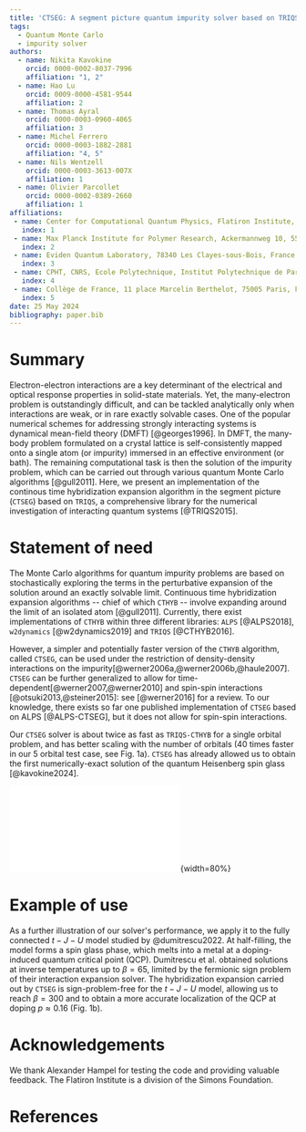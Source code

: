 ```yaml
---
title: 'CTSEG: A segment picture quantum impurity solver based on TRIQS'
tags:
  - Quantum Monte Carlo
  - impurity solver
authors:
  - name: Nikita Kavokine
    orcid: 0000-0002-8037-7996
    affiliation: "1, 2" 
  - name: Hao Lu
    orcid: 0009-0000-4581-9544
    affiliation: 2
  - name: Thomas Ayral
    orcid: 0000-0003-0960-4065
    affiliation: 3
  - name: Michel Ferrero
    orcid: 0000-0003-1882-2881
    affiliation: "4, 5"
  - name: Nils Wentzell
    orcid: 0000-0003-3613-007X
    affiliation: 1
  - name: Olivier Parcollet
    orcid: 0000-0002-0389-2660
    affiliation: 1
affiliations:
 - name: Center for Computational Quantum Physics, Flatiron Institute, 162 5th Avenue, NY 10010, New York, USA
   index: 1
 - name: Max Planck Institute for Polymer Research, Ackermannweg 10, 55128 Mainz, Germany
   index: 2
 - name: Eviden Quantum Laboratory, 78340 Les Clayes-sous-Bois, France
   index: 3
 - name: CPHT, CNRS, Ecole Polytechnique, Institut Polytechnique de Paris, 91128 Palaiseau, France
   index: 4
 - name: Collège de France, 11 place Marcelin Berthelot, 75005 Paris, France
   index: 5
date: 25 May 2024
bibliography: paper.bib
---
```


# Summary

Electron-electron interactions are a key determinant of the electrical and 
optical response properties in solid-state materials. Yet, the many-electron 
problem is outstandingly difficult, and can be tackled analytically only when 
interactions are weak, or in rare exactly solvable cases. One of the popular 
numerical schemes for addressing strongly interacting systems is dynamical 
mean-field theory (DMFT) [@georges1996]. In DMFT, the many-body problem formulated on a
crystal lattice is self-consistently mapped onto a single atom (or impurity)
immersed in an effective environment (or bath). The remaining computational 
task is then the solution of the impurity problem, which can be carried out 
through various quantum Monte Carlo algorithms [@gull2011]. Here, we present an implementation
of the continous time hybridization expansion algorithm in the segment picture (`CTSEG`)
based on `TRIQS`, a comprehensive library for the numerical investigation of interacting 
quantum systems [@TRIQS2015]. 

# Statement of need

The Monte Carlo algorithms for quantum impurity problems are 
based on stochastically exploring the terms in the perturbative expansion of the solution 
around an exactly solvable limit. Continuous time hybridization expansion algorithms -- chief of which `CTHYB` -- involve expanding around the limit of an isolated atom [@gull2011]. 
Currently, there exist implementations of `CTHYB` within three different libraries: `ALPS` [@ALPS2018], `w2dynamics` [@w2dynamics2019] and `TRIQS` [@CTHYB2016].

However, a simpler and potentially faster version of the `CTHYB` algorithm, 
called `CTSEG`, can be used under the restriction of density-density
interactions on the impurity[@werner2006a,@werner2006b,@haule2007]. `CTSEG` can be further generalized to allow for time-dependent[@werner2007,@werner2010] and 
spin-spin interactions [@otsuki2013,@steiner2015]: see [@werner2016] for a review. To our knowledge, there exists so far one published implementation of `CTSEG` based on ALPS [@ALPS-CTSEG], but it does not allow for spin-spin interactions. 

Our `CTSEG` solver is about twice as fast as `TRIQS-CTHYB` for a single orbital problem, and has
better scaling with the number of orbitals (40 times faster in our 5 orbital test case, see Fig. 1a). 
`CTSEG` has already allowed us to obtain the first numerically-exact solution of the 
quantum Heisenberg spin glass [@kavokine2024]. 

![**a**. Running time comparison between the TRIQS implementations of CTSEG and CTHYB. The test system is a multi-orbital impurity at half-filling and inverse temperature $\beta = 20$. The Coulomb repulsion is $U = 2$ for two electrons on the same orbital and $U' = 1$ for two electrons on different orbitals. The hybridization is diagonal and identical for all orbitals: $\Delta(\omega) = 1/(\omega - 0.3)$. **b**. Spin-spin correlation function $\chi(\tau) = \langle \mathbf{S}(\tau) \cdot \mathbf{S}(0) \rangle$ of the $t-J-U$ model studied by Dumitrescu et al., obtained using CTSEG at inverse temperature $\beta = 300$ and different values of doping $p$. At long times $\chi(\tau) \sim 1/\tau^{\theta}$, with $\theta = 1$ at the QCP. Inset: exponent $\theta$ as a function of doping $p$. The QCP is located at $p \approx 0.16$.](figure_JOSS.pdf){width=80%}

# Example of use

As a further illustration of our solver's performance, we apply it to the fully connected $t-J-U$ model
studied by @dumitrescu2022. At half-filling, the model forms a spin glass phase, which melts into 
a metal at a doping-induced quantum critical point (QCP). Dumitrescu et al. 
obtained solutions at inverse temperatures up to $\beta = 65$, limited by the fermionic sign problem 
of their interaction expansion solver. The hybridization expansion carried out by `CTSEG` is 
sign-problem-free for the $t-J-U$ model, allowing us to reach $\beta = 300$ and to obtain a 
more accurate localization of the QCP at doping $p \approx 0.16$ (Fig. 1b).

# Acknowledgements

We thank Alexander Hampel for testing the code and providing valuable feedback.
The Flatiron Institute is a division of the Simons Foundation. 

# References
